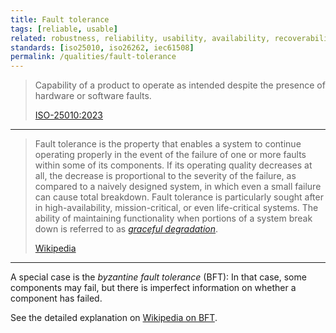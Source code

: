 ```yaml
---
title: Fault tolerance
tags: [reliable, usable]
related: robustness, reliability, usability, availability, recoverability, faultlessness, graceful-degradation
standards: [iso25010, iso26262, iec61508]
permalink: /qualities/fault-tolerance
---
```


>Capability of a product to operate as intended despite the presence of hardware or software faults.
>
>[ISO-25010:2023](/references/#iso-25010-2023)

<hr class="with-no-margin"/>

>Fault tolerance is the property that enables a system to continue operating properly in the event of the failure of one or more faults within some of its components. 
>If its operating quality decreases at all, the decrease is proportional to the severity of the failure, as compared to a naively designed system, in which even a small failure can cause total breakdown. 
>Fault tolerance is particularly sought after in high-availability, mission-critical, or even life-critical systems. 
>The ability of maintaining functionality when portions of a system break down is referred to as [_graceful degradation_](/qualities/graceful-degradation).
>
>[Wikipedia](https://en.wikipedia.org/wiki/Fault_tolerance)

<hr>

A special case is the _byzantine fault tolerance_ (BFT): 
In that case, some components may fail, but there is imperfect information on whether a component has failed.

See the detailed explanation on [Wikipedia on BFT](https://en.wikipedia.org/wiki/Byzantine_fault).


